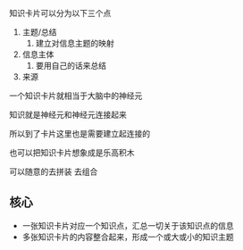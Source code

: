 知识卡片可以分为以下三个点

1. 主题/总结
	1. 建立对信息主题的映射
1. 信息主体
	1. 要用自己的话来总结
3. 来源


一个知识卡片就相当于大脑中的神经元

知识就是神经元和神经元连接起来

所以到了卡片这里也是需要建立起连接的

也可以把知识卡片想象成是乐高积木

可以随意的去拼装 去组合


## 核心
- 一张知识卡片对应一个知识点，汇总一切关于该知识点的信息
- 多张知识卡片的内容整合起来，形成一个或大或小的知识主题
